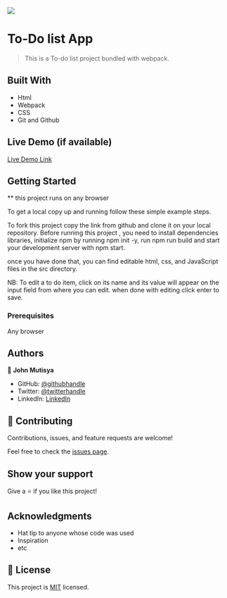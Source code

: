 ![](https://img.shields.io/badge/Microverse-blueviolet)

# To-Do list App

> This is a To-do list project bundled with webpack.

## Built With

- Html
- Webpack
- CSS
- Git and Github

## Live Demo (if available)

[Live Demo Link]()

## Getting Started

\*\* this project runs on any browser

To get a local copy up and running follow these simple example steps.

To fork this project copy the link from github and clone it on your local repository.
Before running this project , you need to install dependencies libraries, initialize npm by running npm init -y, run npm run build and start your development server with npm start.

once you have done that, you can find editable html, css, and JavaScript files in the src directory.

NB: To edit a to do item, click on its name and its value will appear on the input field from where you can edit. when done with editing click enter to save.

### Prerequisites

Any browser

## Authors

👤 **John Mutisya**

- GitHub: [@githubhandle](https://github.com/johnkioko)
- Twitter: [@twitterhandle](https://twitter.com/@john_the_web_dev)
- LinkedIn: [LinkedIn](https://linkedin.com/in/johnkioko)

## 🤝 Contributing

Contributions, issues, and feature requests are welcome!

Feel free to check the [issues page](../../issues/).

## Show your support

Give a ⭐️ if you like this project!

## Acknowledgments

- Hat tip to anyone whose code was used
- Inspiration
- etc

## 📝 License

This project is [MIT](./MIT.MD) licensed.
